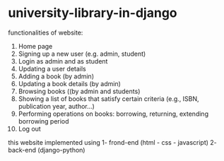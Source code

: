# university-library-in-django
 functionalities of website:
1. Home page
2. Signing up a new user (e.g. admin, student)
3. Login as admin and as student
4. Updating a user details
5. Adding a book (by admin)
6. Updating a book details (by admin)
7. Browsing books ((by admin and students)
8. Showing a list of books that satisfy certain criteria (e.g., ISBN, publication year,
author…)
9. Performing operations on books: borrowing, returning, extending borrowing period
10. Log out

this website implemented using 
1- frond-end (html - css - javascript)
2- back-end (django-python)
